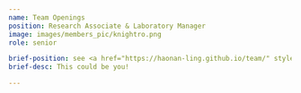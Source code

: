 ```yaml
---
name: Team Openings
position: Research Associate & Laboratory Manager
image: images/members_pic/knightro.png
role: senior

brief-position: see <a href="https://haonan-ling.github.io/team/" style="text-decoration: none; color: inherit;">here</a> for more details.
brief-desc: This could be you!

---
```

